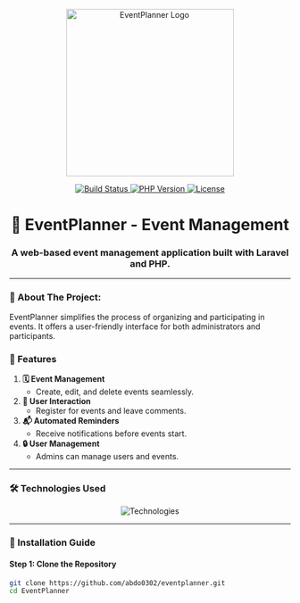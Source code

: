 <p align="center"> 
  <a href="https://github.com/abdo0302/eventplanner" target="_blank"> 
    <img src="https://upload.wikimedia.org/wikipedia/commons/6/61/Laravel_logo.svg" width="300" alt="EventPlanner Logo"> 
  </a> 
</p>

<p align="center"> 
  <a href="https://github.com/abdo0302/eventplanner/actions"> 
    <img src="https://github.com/actions/toolkit/workflows/tests/badge.svg" alt="Build Status"> 
  </a> 
  <a href="https://www.php.net/"> 
    <img src="https://img.shields.io/badge/php-v8.0.30-blue" alt="PHP Version"> 
  </a> 
  <a href="https://github.com/abdo0302/eventplanner"> 
    <img src="https://img.shields.io/github/license/abdo0302/eventplanner" alt="License"> 
  </a> 
</p>

<h1 align="center">🎉 EventPlanner - Event Management</h1>
<h3 align="center">A web-based event management application built with Laravel and PHP.</h3>

---

### 🚀 About The Project:
EventPlanner simplifies the process of organizing and participating in events. It offers a user-friendly interface for both administrators and participants.

### 🌟 Features
1. **🗓️ Event Management**  
   - Create, edit, and delete events seamlessly.
2. **👥 User Interaction**  
   - Register for events and leave comments.  
3. **📬 Automated Reminders**  
   - Receive notifications before events start.  
4. **🔒 User Management**  
   - Admins can manage users and events.  

---

### 🛠 Technologies Used
<p align="center"> 
  <img src="https://skillicons.dev/icons?i=php,laravel,mysql,apache,git" alt="Technologies" /> 
</p>

---

### 🚀 Installation Guide

#### Step 1: Clone the Repository
```bash
git clone https://github.com/abdo0302/eventplanner.git
cd EventPlanner
